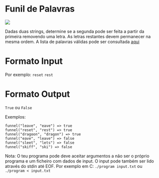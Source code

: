 # Funil de Palavras
![](https://img.shields.io/badge/-EASY-easy.svg?style=for-the-badge)

Dadas duas strings, determine se a segunda pode ser feita a partir da primeira removendo uma letra. As letras restantes devem permanecer na mesma ordem. A lista de palavras válidas pode ser consultada [aqui](https://raw.githubusercontent.com/dolph/dictionary/master/enable1.txt)

# Formato Input
Por exemplo:
`reset`
`rest`

# Formato Output
`True` ou `False`

Exemplos:

```
funnel("leave", "eave") => true
funnel("reset", "rest") => true
funnel("dragoon", "dragon") => true
funnel("eave", "leave") => false
funnel("sleet", "lets") => false
funnel("skiff", "ski") => false
```

Nota: O teu programa pode deve aceitar argumentos a não ser o próprio programa e um ficheiro com dados de input. O input pode também ser lido através do stdin até EOF. 
Por exemplo em C:
`./program input.txt` ou `./program < input.txt`
